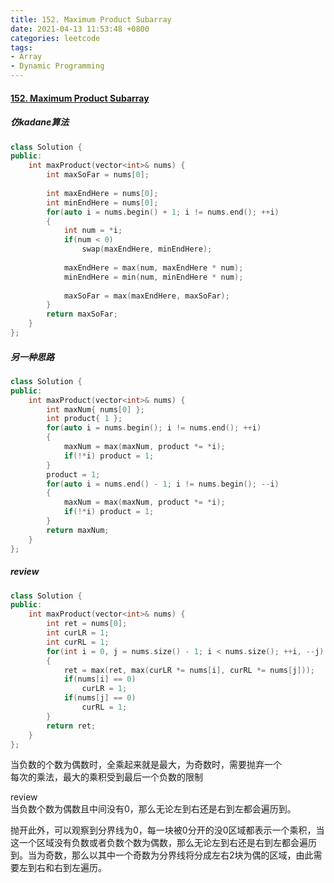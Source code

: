 ```yaml
---
title: 152. Maximum Product Subarray
date: 2021-04-13 11:53:48 +0800
categories: leetcode
tags: 
- Array
- Dynamic Programming
---
```

#### [152. Maximum Product Subarray](https://leetcode.com/problems/maximum-product-subarray/)

##### 仿kadane算法
```c++
class Solution {
public:
    int maxProduct(vector<int>& nums) {
        int maxSoFar = nums[0];
        
        int maxEndHere = nums[0];
        int minEndHere = nums[0];
        for(auto i = nums.begin() + 1; i != nums.end(); ++i)
        {
            int num = *i;
            if(num < 0)
                swap(maxEndHere, minEndHere);
            
            maxEndHere = max(num, maxEndHere * num);
            minEndHere = min(num, minEndHere * num);
            
            maxSoFar = max(maxEndHere, maxSoFar);
        }
        return maxSoFar;
    }
};
```

##### 另一种思路
```c++
class Solution {
public:
    int maxProduct(vector<int>& nums) {
        int maxNum{ nums[0] };
        int product{ 1 };
        for(auto i = nums.begin(); i != nums.end(); ++i)
        {
            maxNum = max(maxNum, product *= *i);
            if(!*i) product = 1;
        }
        product = 1;
        for(auto i = nums.end() - 1; i != nums.begin(); --i)
        {
            maxNum = max(maxNum, product *= *i);
            if(!*i) product = 1;
        }
        return maxNum;
    }
};
```

##### review
```c++
class Solution {
public:
    int maxProduct(vector<int>& nums) {
        int ret = nums[0];
        int curLR = 1;
        int curRL = 1;
        for(int i = 0, j = nums.size() - 1; i < nums.size(); ++i, --j)
        {
            ret = max(ret, max(curLR *= nums[i], curRL *= nums[j]));
            if(nums[i] == 0)
                curLR = 1;
            if(nums[j] == 0)
                curRL = 1;
        }
        return ret;
    }
};
```

当负数的个数为偶数时，全乘起来就是最大，为奇数时，需要抛弃一个 <br>
每次的乘法，最大的乘积受到最后一个负数的限制

review <br>
当负数个数为偶数且中间没有0，那么无论左到右还是右到左都会遍历到。

抛开此外，可以观察到分界线为0，每一块被0分开的没0区域都表示一个乘积，当这一个区域没有负数或者负数个数为偶数，那么无论左到右还是右到左都会遍历到。当为奇数，那么以其中一个奇数为分界线将分成左右2块为偶的区域，由此需要左到右和右到左遍历。

